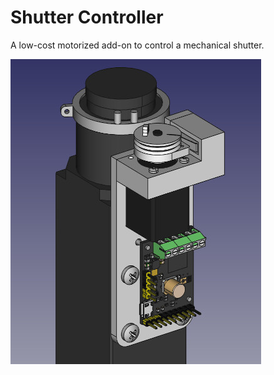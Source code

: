 # Shutter Controller

A low-cost motorized add-on to control a mechanical shutter.

![Picture](picture.jpg)
